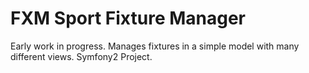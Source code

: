 FXM Sport Fixture Manager
========================

Early work in progress. Manages fixtures in a simple model with many different views. Symfony2 Project.